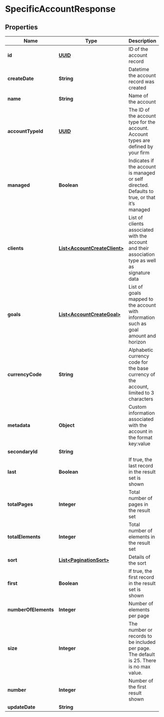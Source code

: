 
# SpecificAccountResponse

## Properties
Name | Type | Description | Notes
------------ | ------------- | ------------- | -------------
**id** | [**UUID**](UUID.md) | ID of the account record |  [optional]
**createDate** | **String** | Datetime the account record was created |  [optional]
**name** | **String** | Name of the account | 
**accountTypeId** | [**UUID**](UUID.md) | The ID of the account type for the account. Account types are defined by your firm | 
**managed** | **Boolean** | Indicates if the account is managed or self directed. Defaults to true, or that it’s managed |  [optional]
**clients** | [**List&lt;AccountCreateClient&gt;**](AccountCreateClient.md) | List of clients associated with the account and their association type as well as signature data |  [optional]
**goals** | [**List&lt;AccountCreateGoal&gt;**](AccountCreateGoal.md) | List of goals mapped to the account with information such as goal amount and horizon |  [optional]
**currencyCode** | **String** | Alphabetic currency code for the base currency of the account, limited to 3 characters |  [optional]
**metadata** | **Object** | Custom information associated with the account in the format key:value |  [optional]
**secondaryId** | **String** |  |  [optional]
**last** | **Boolean** | If true, the last record in the result set is shown |  [optional]
**totalPages** | **Integer** | Total number of pages in the result set |  [optional]
**totalElements** | **Integer** | Total number of elements in the result set |  [optional]
**sort** | [**List&lt;PaginationSort&gt;**](PaginationSort.md) | Details of the sort |  [optional]
**first** | **Boolean** | If true, the first record in the result set is shown |  [optional]
**numberOfElements** | **Integer** | Number of elements per page |  [optional]
**size** | **Integer** | The number or records to be included per page. The default is 25. There is no max value. |  [optional]
**number** | **Integer** | Number of the first result shown |  [optional]
**updateDate** | **String** |  |  [optional]



